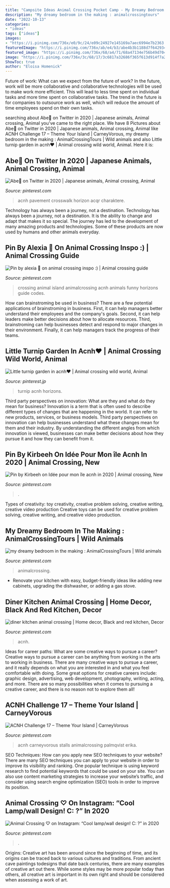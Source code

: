 ```yaml
---
title: "Campsite Ideas Animal Crossing Pocket Camp - My Dreamy Bedroom In The Making : Animalcrossingtours"
description: "My dreamy bedroom in the making : animalcrossingtours"
date: "2022-10-13"
categories:
- "ideas"
tags: ["ideas"]
images:
- "https://i.pinimg.com/736x/e0/9c/24/e09c24927e145169a7aec6994e7b2363.jpg"
featuredImage: "https://i.pinimg.com/736x/ab/e4/b3/abe4b3b1188d7f6429340e6e3e80a977.jpg"
featured_image: "https://i.pinimg.com/736x/68/a4/71/68a47134e756b49d704cbd8d54956123.jpg"
image: "https://i.pinimg.com/736x/3c/68/17/3c6817a32686f365f613d914f7a2e61d.jpg"
ShowToc: true
author: "Eloisa Homenick"
---
```



Future of work: What can we expect from the future of work?
In the future, work will be more collaborative and collaborative technologies will be used to make work more efficient. This will lead to less time spent on individual tasks and more time spent on collaborative tasks. The trend in the future is for companies to outsource work as well, which will reduce the amount of time employees spend on their own tasks.

	

		
searching about Abe💫 on Twitter in 2020 | Japanese animals, Animal crossing, Animal you've came to the right place. We have 8 Pictures about Abe💫 on Twitter in 2020 | Japanese animals, Animal crossing, Animal like ACNH Challenge 17 – Theme Your Island | CarneyVorous, my dreamy bedroom in the making : AnimalCrossingTours | Wild animals and also Little turnip garden in acnh♥️ | Animal crossing wild world, Animal. Here it is:
		
    
## Abe💫 On Twitter In 2020 | Japanese Animals, Animal Crossing, Animal

<img loading=lazy src="https://i.pinimg.com/736x/e0/9c/24/e09c24927e145169a7aec6994e7b2363.jpg" onerror="this.onerror=null;this.src='https://tse2.mm.bing.net/th?id=OIP.O_ST3k1uuBBVCX0XNkmuDgHaD-&amp;pid=15.1';" alt="Abe💫 on Twitter in 2020 | Japanese animals, Animal crossing, Animal">

_Source: pinterest.com_

>acnh pavement crosswalk horizon acqr charaktere. 

	

Technology has always been a journey, not a destination.
Technology has always been a journey, not a destination. It is the ability to change and adapt that makes it so special. The journey has led to the development of many amazing products and technologies. Some of these products are now used by humans and other animals everyday.

    
## Pin By Alexia 🌿 On Animal Crossing Inspo :) | Animal Crossing Guide

<img loading=lazy src="https://i.pinimg.com/736x/81/c2/fc/81c2fc3c3c619491fba4e32da91cb807.jpg" onerror="this.onerror=null;this.src='https://tse1.mm.bing.net/th?id=OIP.QlIet8ikZynLMeVOx3IH4AHaGu&amp;pid=15.1';" alt="Pin by alexia 🌿 on animal crossing inspo :) | Animal crossing guide">

_Source: pinterest.com_

>crossing animal island animalcrossing acnh animals funny horizons guide codes. 

	

How can brainstroming be used in business?
There are a few potential applications of brainstroming in business. First, it can help managers better understand their employees and the company's goals. Second, it can help leaders make better decisions about how to allocate resources. Third, brainstroming can help businesses detect and respond to major changes in their environment. Finally, it can help managers track the progress of their teams.

    
## Little Turnip Garden In Acnh♥️ | Animal Crossing Wild World, Animal

<img loading=lazy src="https://i.pinimg.com/736x/2c/98/e1/2c98e12a443f88808ef93a260c1b232a.jpg" onerror="this.onerror=null;this.src='https://tse2.mm.bing.net/th?id=OIP.eFlSCeO83hv8kpkZFWvkpgHaEK&amp;pid=15.1';" alt="Little turnip garden in acnh♥️ | Animal crossing wild world, Animal">

_Source: pinterest.jp_

>turnip acnh horizons. 

	

Third party perspectives on innovation: What are they and what do they mean for business?
Innovation is a term that is often used to describe different types of changes that are happening in the world. It can refer to new products, services, or business models. Third party perspectives on innovation can help businesses understand what these changes mean for them and their industry. By understanding the different angles from which innovation is viewed, businesses can make better decisions about how they pursue it and how they can benefit from it.

    
## Pin By Kirbeeh On Idée Pour Mon île Acnh In 2020 | Animal Crossing, New

<img loading=lazy src="https://i.pinimg.com/736x/3c/68/17/3c6817a32686f365f613d914f7a2e61d.jpg" onerror="this.onerror=null;this.src='https://tse1.mm.bing.net/th?id=OIP.C9yi28RMt-DRVB-tum3IIAHaEK&amp;pid=15.1';" alt="Pin by Kirbeeh on Idée pour mon île acnh in 2020 | Animal crossing, New">

_Source: pinterest.com_

>. 

	

Types of creativity: toy creativity, creative problem solving, creative writing, creative video production
Creative toys can be used for creative problem solving, creative writing, and creative video production.

    
## My Dreamy Bedroom In The Making : AnimalCrossingTours | Wild Animals

<img loading=lazy src="https://i.pinimg.com/736x/ab/e4/b3/abe4b3b1188d7f6429340e6e3e80a977.jpg" onerror="this.onerror=null;this.src='https://tse2.mm.bing.net/th?id=OIP.wXGD6sX11-Dkz0q8laUywAHaEK&amp;pid=15.1';" alt="my dreamy bedroom in the making : AnimalCrossingTours | Wild animals">

_Source: pinterest.com_

>animalcrossing. 

	

- Renovate your kitchen with easy, budget-friendly ideas like adding new cabinets, upgrading the dishwasher, or adding a gas stove.

    
## Diner Kitchen Animal Crossing | Home Decor, Black And Red Kitchen, Decor

<img loading=lazy src="https://i.pinimg.com/736x/68/a4/71/68a47134e756b49d704cbd8d54956123.jpg" onerror="this.onerror=null;this.src='https://tse3.mm.bing.net/th?id=OIP.Y24mMUClPMDoSBYnlhr-iQHaEK&amp;pid=15.1';" alt="diner kitchen animal crossing | Home decor, Black and red kitchen, Decor">

_Source: pinterest.com_

>acnh. 

	

Ideas for career paths: What are some creative ways to pursue a career?
Creative ways to pursue a career can be anything from working in the arts to working in business. There are many creative ways to pursue a career, and it really depends on what you are interested in and what you feel comfortable with doing. Some great options for creative careers include: graphic design, advertising, web development, photography, writing, acting, and more. There are so many possibilities when it comes to pursuing a creative career, and there is no reason not to explore them all!

    
## ACNH Challenge 17 – Theme Your Island | CarneyVorous

<img loading=lazy src="https://i.pinimg.com/736x/0c/fe/8c/0cfe8c69c312c479bfa9ce752eecb0b2.jpg" onerror="this.onerror=null;this.src='https://tse2.mm.bing.net/th?id=OIP.NGbW78pGHvdzSRqGfXN-wQHaIB&amp;pid=15.1';" alt="ACNH Challenge 17 – Theme Your Island | CarneyVorous">

_Source: pinterest.com_

>acnh carneyvorous stalls animalcrossing palmqvist erika. 

	

SEO Techniques: How can you apply new SEO techniques to your website?
There are many SEO techniques you can apply to your website in order to improve its visibility and ranking. One popular technique is using keyword research to find potential keywords that could be used on your site. You can also use content marketing strategies to increase your website’s traffic, and consider using search engine optimization (SEO) tools in order to improve its position.

    
## Animal Crossing ♡ On Instagram: “Cool Lamp/wall Design! C: ?” In 2020

<img loading=lazy src="https://i.pinimg.com/736x/6e/fb/00/6efb00ece2487d3bd6477874a46ef06a.jpg" onerror="this.onerror=null;this.src='https://tse3.mm.bing.net/th?id=OIP.2hqI6r8dALGe8slSuoo-EwHaHa&amp;pid=15.1';" alt="Animal Crossing ♡ on Instagram: “Cool lamp/wall design! C: ?” in 2020">

_Source: pinterest.com_

>. 

	

Origins:
Creative art has been around since the beginning of time, and its origins can be traced back to various cultures and traditions. From ancient cave paintings todesigns that date back centuries, there are many examples of creative art out there. While some styles may be more popular today than others, all creative art is important in its own right and should be considered when assessing a work of art.

